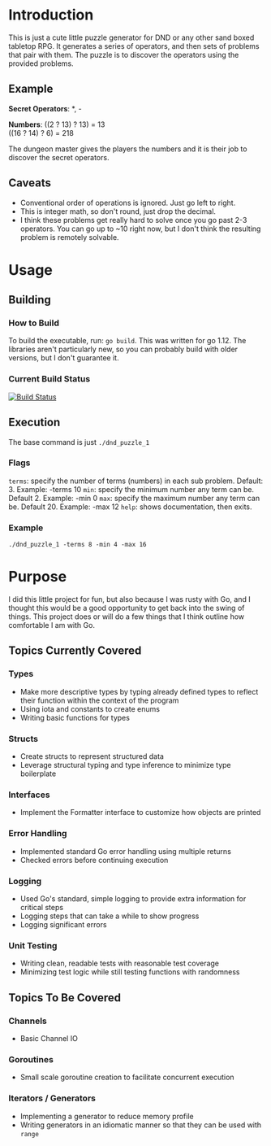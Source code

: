 # Introduction
This is just a cute little puzzle generator for DND or any other sand boxed tabletop RPG. 
It generates a series of operators, and then sets of problems that pair with them. The puzzle is
to discover the operators using the provided problems.

## Example
**Secret Operators**:
\*, \-

**Numbers**:
((2 ? 13) ? 13) = 13  
((16 ? 14) ? 6) = 218

The dungeon master gives the players the numbers and it is their job to discover the secret operators.

## Caveats
* Conventional order of operations is ignored. Just go left to right.  
* This is integer math, so don't round, just drop the decimal.
* I think these problems get really hard to solve once you go past 2-3 operators. You can go up
to ~10 right now, but I don't think the resulting problem is remotely solvable.

# Usage
## Building
### How to Build
To build the executable, run: `go build`.
This was written for go 1.12. The libraries aren't particularly new, so you can probably build with 
older versions, but I don't guarantee it.
### Current Build Status
[![Build Status](https://travis-ci.org/Luke-Sikina/dnd_puzzle_1.svg?branch=master)](https://travis-ci.org/Luke-Sikina/dnd_puzzle_1)
## Execution
The base command is just
`./dnd_puzzle_1`
### Flags
`terms`: specify the number of terms (numbers) in each sub problem. Default: 3. Example: -terms 10
`min`: specify the minimum number any term can be. Default 2. Example: -min 0
`max`: specify the maximum number any term can be. Default 20. Example:  -max 12
`help`: shows documentation, then exits.
### Example
`./dnd_puzzle_1 -terms 8 -min 4 -max 16`

# Purpose
I did this little project for fun, but also because I was rusty with Go, and I thought this
would be a good opportunity to get back into the swing of things. This project does or will do a few
things that I think outline how comfortable I am with Go.

## Topics Currently Covered
### Types
- Make more descriptive types by typing already defined types to reflect their function
within the context of the program
- Using iota and constants to create enums
- Writing basic functions for types

### Structs
- Create structs to represent structured data
- Leverage structural typing and type inference to minimize type boilerplate

### Interfaces
- Implement the Formatter interface to customize how objects are printed

### Error Handling
- Implemented standard Go error handling using multiple returns
- Checked errors before continuing execution

### Logging
- Used Go's standard, simple logging to provide extra information for critical steps
- Logging steps that can take a while to show progress
- Logging significant errors

### Unit Testing
- Writing clean, readable tests with reasonable test coverage
- Minimizing test logic while still testing functions with randomness

## Topics To Be Covered
### Channels
- Basic Channel IO

### Goroutines
- Small scale goroutine creation to facilitate concurrent execution

### Iterators / Generators
- Implementing a generator to reduce memory profile
- Writing generators in an idiomatic manner so that they can be used with `range`